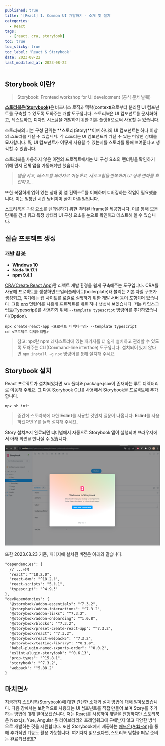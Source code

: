 ```yaml
---
published: true
title: '[React] 1. Common UI 개발하기 - 소개 및 설치'
categories:
  - React
tags:
  - [react, cra, storybook]
toc: true
toc_sticky: true
toc_label: 'React & Storybook'
date: 2023-08-22
last_modified_at: 2023-08-22
---
```


## Storybook 이란?

> Storybook: Frontend workshop for UI development
> (공식 문서 발췌)

[**스토리북은(Storybook)**](https://storybook.js.org/)은 비즈니스 로직과 맥락(context)으로부터 분리된 UI 컴포넌트를 구축할 수 있도록 도와주는 개발 도구입니다. 스토리북은 UI 컴포넌트를 문서화하고, 테스트하고, 디자인 시스템을 개발하기 위한 기본 플랫폼으로써 사용할 수 있습니다.

스토리북의 기본 구성 단위는 **스토리(Story)**이며 하나의 UI 컴포넌트는 하나 이상의 스토리를 가질 수 있습니다. 각 스토리는 UI 컴포넌트가 가질 수 있는 다양한 상태를 묘사합니다. 즉, UI 컴포넌트가 어떻게 사용될 수 있는지를 스토리를 통해 보여준다고 생각할 수 있습니다.

스토리북을 사용하지 않은 이전의 프로젝트에서는 UI 구성 요소의 렌더링을 확인하기 위해 먼저 전체 앱을 가동해야만 했습니다.

> _앱을 켜고, 테스트할 페이지로 이동하고, 새로고침을 반복하며 UI 상태 변화를 확인하고..._

또한 복잡하게 얽혀 있는 상태 및 앱 컨텍스트를 이해하며 디버깅하는 작업이 필요했습니다. 이는 엄청난 시간 낭비이며 골치 아픈 일입니다.

스토리북은 구성 요소를 렌더링하기 위한 격리된 iframe을 제공합니다. 이를 통해 모든 단계를 건너 뛰고 특정 상태의 UI 구성 요소를 눈으로 확인하고 테스트해 볼 수 있습니다.

## 실습 프로젝트 생성

### 개발 환경:

- **Windows 10**
- **Node 18.17.1**
- **npm 9.8.1**

[CRA(Create React App)](https://create-react-app.dev/)란 리액트 개발 환경을 쉽게 구축해주는 도구입니다. CRA를 사용해 프로젝트를 생성하면 보일러플레이트(boilerplate)라 불리는 기본 파일 구조가 생성되고, 여기에는 웹 사이트를 로컬로 실행하기 위한 개발 서버 등이 포함되어 있습니다. 그럼 [npx](https://docs.npmjs.com/cli/v8/commands/npx) 명령어를 사용해 프로젝트를 새로 하나 생성해 보겠습니다. 저는 타입스크립트(Typescript)를 사용하기 위해 `--template typescript` 명령어를 추가하였습니다(Option).

```console
npx create-react-app <프로젝트 디렉터리명> --template typescript
cd <프로젝트 디렉터리명>
```

> 참고: npx란 npm 레지스트리에 있는 패키지를 더 쉽게 설치하고 관리할 수 있도록 도와주는 CLI(Command-line interface) 도구입니다. 설치되어 있지 않다면 `npm install -g npx` 명령어를 통해 설치해 주세요.

## Storybook 설치

React 프로젝트가 설치되었다면 src 폴더와 package.json이 존재하는 루트 디렉터리로 이동해 주세요. 그 다음 Storybook CLI를 사용해서 Storybook을 프로젝트에 추가합니다.

```console
npx sb init
```

> 중간에 스토리북에 대한 **Eslint**를 사용할 것인지 질문이 나옵니다. **Eslint**를 사용하겠다면 Y를 눌러 설치해 주세요.

Story 설치까지 완료되면 터미널에서 자동으로 Storybook 앱이 실행되며 브라우저에서 아래 화면을 만나실 수 있습니다.

![Storybook init](/assets/images/React/Storybook%20init.PNG)

또한 2023.08.23 기준, 패키지에 설치된 버전은 아래와 같습니다.

```jsonc
"dependencies": {
  // ...생략
  "react": "^18.2.0",
  "react-dom": "^18.2.0",
  "react-scripts": "5.0.1",
  "typescript": "^4.9.5"
},
"devDependencies": {
  "@storybook/addon-essentials": "^7.3.2",
  "@storybook/addon-interactions": "^7.3.2",
  "@storybook/addon-links": "^7.3.2",
  "@storybook/addon-onboarding": "^1.0.8",
  "@storybook/blocks": "^7.3.2",
  "@storybook/preset-create-react-app": "^7.3.2",
  "@storybook/react": "^7.3.2",
  "@storybook/react-webpack5": "^7.3.2",
  "@storybook/testing-library": "^0.2.0",
  "babel-plugin-named-exports-order": "^0.0.2",
  "eslint-plugin-storybook": "^0.6.13",
  "prop-types": "^15.8.1",
  "storybook": "^7.3.2",
  "webpack": "^5.88.2"
}
```

## 마치면서

지금까지 스토리북(Storybook)에 대한 간단한 소개와 설치 방법에 대해 알아보았습니다. 다음 장에서는 보편적으로 사용되는 UI 컴포넌트를 직접 만들어 보며 Story를 추가하는 방법에 대해 알아보겠습니다. 저는 React를 사용하여 개발을 진행하지만 스토리북은 Next.js, Vue, Angular 등 라이브러리와 프레임워크에 구애받지 않고 다양한 방식으로 개발하는 것을 지원합니다. 또한 Storybook에서 제공하는 [애드온(Add-on)](https://storybook.js.org/tutorials/intro-to-storybook/react/ko/using-addons/)을 통해 추가적인 기능도 활용 가능합니다. 여기까지 읽으셨다면, 스토리북 탐험을 떠날 준비는 완료되셨겠죠?
